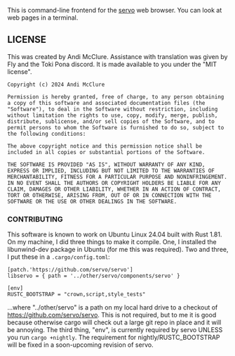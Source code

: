 This is command-line frontend for the [servo](https://servo.org) web browser. You can look at web pages in a terminal.

## LICENSE

This was created by Andi McClure. Assistance with translation was given by Fly and the Toki Pona discord. It is made available to you under the "MIT license".

	Copyright (c) 2024 Andi McClure

	Permission is hereby granted, free of charge, to any person obtaining a copy of this software and associated documentation files (the "Software"), to deal in the Software without restriction, including without limitation the rights to use, copy, modify, merge, publish, distribute, sublicense, and/or sell copies of the Software, and to permit persons to whom the Software is furnished to do so, subject to the following conditions:

	The above copyright notice and this permission notice shall be included in all copies or substantial portions of the Software.

	THE SOFTWARE IS PROVIDED "AS IS", WITHOUT WARRANTY OF ANY KIND, EXPRESS OR IMPLIED, INCLUDING BUT NOT LIMITED TO THE WARRANTIES OF MERCHANTABILITY, FITNESS FOR A PARTICULAR PURPOSE AND NONINFRINGEMENT. IN NO EVENT SHALL THE AUTHORS OR COPYRIGHT HOLDERS BE LIABLE FOR ANY CLAIM, DAMAGES OR OTHER LIABILITY, WHETHER IN AN ACTION OF CONTRACT, TORT OR OTHERWISE, ARISING FROM, OUT OF OR IN CONNECTION WITH THE SOFTWARE OR THE USE OR OTHER DEALINGS IN THE SOFTWARE.

### CONTRIBUTING

This software is known to work on Ubuntu Linux 24.04 built with Rust 1.81. On my machine, I did three things to make it compile. One, I installed the libunwind-dev package in Ubuntu (for me this was required). Two and three, I put these in a `.cargo/config.toml`:

	[patch.'https://github.com/servo/servo']
	libservo = { path = '../other/servo/components/servo' }

	[env]
	RUSTC_BOOTSTRAP = "crown,script,style_tests"

…where "../other/servo" is a path on my local hard drive to a checkout of <https://github.com/servo/servo>. This is not required, but to me it is good because otherwise cargo will check out a large git repo in place and it will be annoying. The third thing, "env", is currently required by servo UNLESS you run `cargo +nightly`. The requirement for nightly/RUSTC_BOOTSTRAP will be fixed in a soon-upcoming revision of servo.

